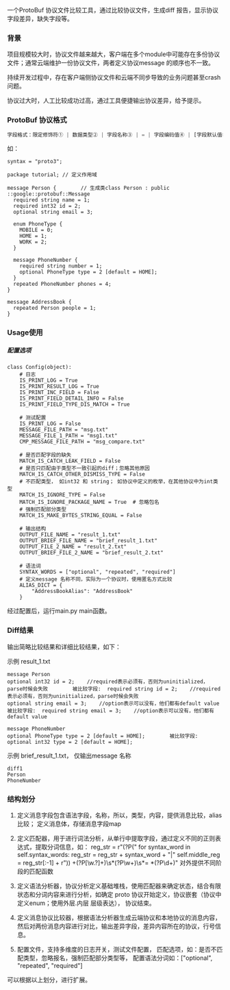 一个ProtoBuf 协议文件比较工具，通过比较协议文件，生成diff 报告，显示协议字段差异，缺失字段等。

### 背景

项目规模较大时，协议文件越来越大，客户端在多个module中可能存在多份协议文件；通常云端维护一份协议文件，两者定义协议message 的顺序也不一致。

持续开发过程中，存在客户端侧协议文件和云端不同步导致的业务问题甚至crash 问题。 

协议过大时，人工比较成功过高，通过工具便捷输出协议差异，给予提示。

### ProtoBuf 协议格式

```javascript
字段格式：限定修饰符① | 数据类型② | 字段名称③ | = | 字段编码值④ | [字段默认值⑤]
```

如：

```none
syntax = "proto3";

package tutorial; // 定义作用域

message Person {        // 生成类class Person : public ::google::protobuf::Message 
  required string name = 1;
  required int32 id = 2;
  optional string email = 3;

  enum PhoneType { 
    MOBILE = 0;
    HOME = 1;
    WORK = 2;
  }

  message PhoneNumber { 
    required string number = 1;
    optional PhoneType type = 2 [default = HOME];
  }
  repeated PhoneNumber phones = 4;
}

message AddressBook {
  repeated Person people = 1;
}
```

### Usage使用

##### 配置选项

```
class Config(object):
    # 日志
    IS_PRINT_LOG = True
    IS_PRINT_RESULT_LOG = True
    IS_PRINT_INC_FIELD = False
    IS_PRINT_FIELD_DETAIL_INFO = False
    IS_PRINT_FIELD_TYPE_DIS_MATCH = True

    # 测试配置
    IS_PRINT_LOG = False
    MESSAGE_FILE_PATH = "msg.txt"
    MESSAGE_FILE_1_PATH = "msg1.txt"
    CMP_MESSAGE_FILE_PATH = "msg_compare.txt"

    # 是否匹配字段的缺失
    MATCH_IS_CATCH_LEAK_FIELD = False
    # 是否只匹配由于类型不一致引起的diff；忽略其他原因
    MATCH_IS_CATCH_OTHER_DISMISS_TYPE = False
    # 不匹配类型， 如int32 和 string； 如协议中定义的枚举，在其他协议中为int类型
    MATCH_IS_IGNORE_TYPE = False
    MATCH_IS_IGNORE_PACKAGE_NAME = True  # 忽略包名
    # 强制匹配部分类型
    MATCH_IS_MAKE_BYTES_STRING_EQUAL = False

    # 输出结构
    OUTPUT_FILE_NAME = "result_1.txt"
    OUTPUT_BRIEF_FILE_NAME = "brief_result_1.txt"
    OUTPUT_FILE_2_NAME = "result_2.txt"
    OUTPUT_BRIEF_FILE_2_NAME = "brief_result_2.txt"

    # 语法词
    SYNTAX_WORDS = ["optional", "repeated", "required"]
    # 定义message 名称不同，实际为一个协议时，使用匿名方式比较
    ALIAS_DICT = {
        "AddressBookAlias": "AddressBook"
    }
```

经过配置后，运行main.py   main函数。

### Diff结果

输出简略比较结果和详细比较结果，如下：

示例 result_1.txt

```
message Person
optional int32 id = 2;    //required表示必须有，否则为uninitialized，parse时候会失败        被比较字段:  required string id = 2;    //required表示必须有，否则为uninitialized，parse时候会失败
optional string email = 3;    //option表示可以没有，他们都有default value        被比较字段:  required string email = 3;    //option表示可以没有，他们都有default value
  
message PhoneNumber
optional PhoneType type = 2 [default = HOME];        被比较字段:    optional int32 type = 2 [default = HOME];
```

示例 brief_result_1.txt， 仅输出message 名称

```
diff1
Person
PhoneNumber
```

### 结构划分

1. 定义消息字段包含语法字段，名称，所以，类型，内容，提供消息比较，alias比较； 定义消息体，存储消息字段map
2. 定义匹配器，用于进行词法分析，从单行中提取字段，通过定义不同的正则表达式，提取分词信息，如：
   reg_str = r"(?P<syntax>("
   for syntax_word in self.syntax_words:
   reg_str = reg_str + syntax_word + "|"
   self.middle_reg = reg_str[:-1] + r")) +(?P<type>[\w.?]+)\s*(?P<name>\w+)\s*= *(?P<index>\d+)"
   对外提供不同阶段的匹配函数

3. 定义语法分析器，协议分析定义基础堆栈，使用匹配器来确定状态，结合有限状态和分词内容来进行分析，如确定 proto 协议开始定义，协议嵌套（协议中定义enum；使用外层.内层 层级表达）， 协议结束。
4. 定义消息协议比较器，根据语法分析器生成云端协议和本地协议的消息内容，然后对两份消息内容进行对比，输出差异字段，差异内容所在的协议，行号信息。
5. 配置文件，支持多维度的日志开关，测试文件配置， 匹配选项，如：是否不匹配类型，忽略报名，强制匹配部分类型等， 配置语法分词如：["optional", "repeated", "required"]



可以根据以上划分，进行扩展。
